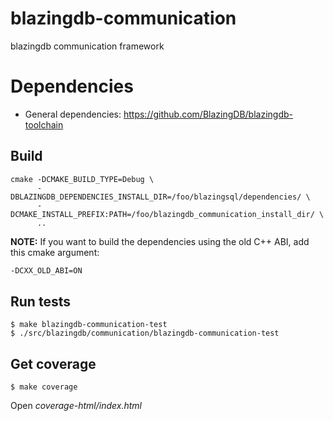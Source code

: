 # blazingdb-communication
blazingdb communication framework

# Dependencies
- General dependencies: https://github.com/BlazingDB/blazingdb-toolchain

## Build

```
cmake -DCMAKE_BUILD_TYPE=Debug \
      -DBLAZINGDB_DEPENDENCIES_INSTALL_DIR=/foo/blazingsql/dependencies/ \
      -DCMAKE_INSTALL_PREFIX:PATH=/foo/blazingdb_communication_install_dir/ \
      ..
```

**NOTE:**
If you want to build the dependencies using the old C++ ABI, add this cmake argument:

```bash
-DCXX_OLD_ABI=ON
```

## Run tests

```
$ make blazingdb-communication-test
$ ./src/blazingdb/communication/blazingdb-communication-test
```

## Get coverage

```
$ make coverage
```

Open _coverage-html/index.html_

